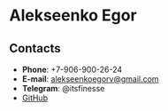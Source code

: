 # Alekseenko Egor

## Contacts
* **Phone**: +7-906-900-26-24
* **E-mail**: alekseenkoegorv@gmail.com
* **Telegram**: @itsfinesse
* [GitHub](https://github.com/finesse-21)